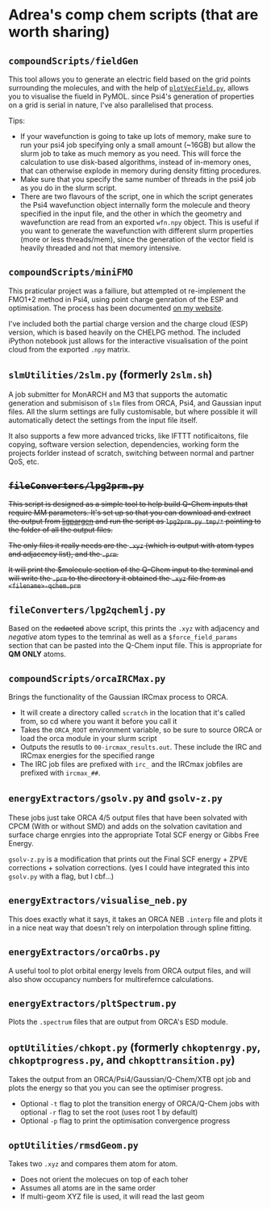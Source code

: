 # Adrea's comp chem scripts (that are worth sharing)

## `compoundScripts/fieldGen`
This tool allows you to generate an electric field based on the grid points surrounding the molecules, and with the help of [`plotVecField.py`](https://github.com/adreasnow/PyMOLScripts/blob/master/plotVecField.py), allows you to visualise the fiueld in PyMOL. since Psi4's generation of properties on a grid is serial in nature, I've also parallelised that process.

Tips:
* If your wavefunction is going to take up lots of memory, make sure to run  your psi4 job specifying only a small amount (~16GB) but allow the slurm job to take as much memory as you need. This will force the calculation to use disk-based algorithms, instead of in-memory ones, that can otherwise explode in memory during density fitting procedures.
* Make sure that you specify the same number of threads in the psi4 job as you do in the slurm script.
* There are two flavours of the script, one in which the script generates the Psi4 wavefunction object internally form the molecule and theory specified in the input file, and the other in which the geometry and wavefunction are read from an exported `wfn.npy` object. This is useful if you want to generate the wavefunction with different slurm properties (more or less threads/mem), since the generation of the vector field is heavily threaded and not that memory intensive.

## `compoundScripts/miniFMO`
This praticular project was a failiure, but attempted ot re-implement the FMO1+2 method in Psi4, using point charge genration of the ESP and optimisation. The process has been documented [on my website](https://adreasnow.com/PhD/Notebook/001/#method-testing).

I've included both the partial charge version and the charge cloud (ESP) version, which is based heavily on the CHELPG method. The included iPython notebook just allows for the interactive visualisation of the point cloud from the exported `.npy` matrix.

## `slmUtilities/2slm.py` (formerly `2slm.sh`)
A job submitter for MonARCH and M3 that supports the automatic generation and submisison of `slm` files from ORCA, Psi4, and Gaussian input files. All the slurm settings are fully customisable, but where possible it will automatically detect the settings from the input file itself.

It also supports a few more advanced tricks, like IFTTT notificaitons, file copying, software version selection, dependencies, working form the projects forlder instead of scratch, switching between normal and partner QoS, etc.

## ~~`fileConverters/lpg2prm.py`~~

~~This script is designed as a simple tool to help build Q-Chem inputs that require MM parameters. It's set up so that you can download and extract the output from [ligpargen](http://zarbi.chem.yale.edu/ligpargen/) and run the script as `lpg2prm.py tmp/*` pointing to the folder of all the output files.~~

~~The only files it really needs are the `.xyz` (which is output with atom types and adjacency list), and the `.prm`.~~

~~It will print the \$molecule section of the Q-Chem input to the terminal and will write the `.prm` to the directory it obtained the `.xyz` file from as `<filename>-qchem.prm`~~

## `fileConverters/lpg2qchemlj.py`

Based on the ~~redacted~~ above script, this prints the `.xyz` with adjacency and *negative* atom types to the temrinal as well as a `$force_field_params` section that can be pasted into the Q-Chem input file. This is appropriate for **QM ONLY** atoms.

## `compoundScripts/orcaIRCMax.py`

Brings the functionality of the Gaussian IRCmax process to ORCA.
* It will create a directory called `scratch` in the location that it's called from, so cd where you want it before you call it
* Takes the `ORCA_ROOT` environment variable, so be sure to source ORCA or load the orca module in your slurm script
* Outputs the resutls to `00-ircmax_results.out`. These include the IRC and IRCmax energies for the specified range
* The IRC job files are prefixed with `irc_` and the IRCmax jobfiles are prefixed with `ircmax_##`.

## `energyExtractors/gsolv.py` and `gsolv-z.py`
These jobs just take ORCA 4/5 output files that have been solvated with CPCM (With or without SMD) and adds on the solvation cavitation and surface charge enrgies into the appropriate Total SCF energy or Gibbs Free Energy. 

`gsolv-z.py` is a modification that prints out the Final SCF energy + ZPVE corrections + solvation corrections.
(yes I could have integrated this into `gsolv.py` with a flag, but I cbf...)

## `energyExtractors/visualise_neb.py`
This does exactly what it says, it takes an ORCA NEB `.interp` file and plots it in a nice neat way that doesn't rely on interpolation through spline fitting.

## `energyExtractors/orcaOrbs.py`
A useful tool to plot orbital energy levels from ORCA output files, and will also show occupancy numbers for multirefernce calculations.

## `energyExtractors/pltSpectrum.py`
Plots the `.spectrum` files that are output from ORCA's ESD module.

## `optUtilities/chkopt.py` (formerly `chkoptenrgy.py`, `chkoptprogress.py`, and `chkopttransition.py`)
Takes the output from an ORCA/Psi4/Gaussian/Q-Chem/XTB opt job and plots the energy so that you you can see the optimiser progress.
* Optional `-t` flag to plot the transition energy of ORCA/Q-Chem jobs with optional  `-r` flag to set the root (uses root 1 by default)
* Optional `-p` flag to print the optimisation convergence progress

## `optUtilities/rmsdGeom.py`
Takes two `.xyz` and compares them atom for atom.
* Does not orient the molecues on top of each toher
* Assumes all atoms are in the same order
* If multi-geom XYZ file is used, it will read the last geom